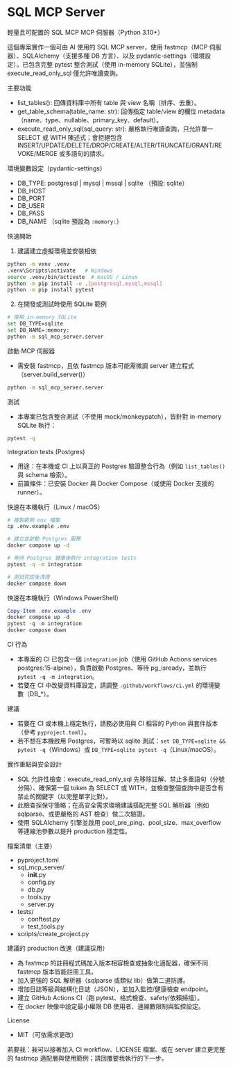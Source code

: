 # SQL MCP Server

輕量且可配置的 SQL MCP MCP 伺服器（Python 3.10+）

這個專案實作一個可由 AI 使用的 SQL MCP server，使用 fastmcp（MCP 伺服器）、SQLAlchemy（支援多種 DB 方言）、以及 pydantic-settings（環境設定）。已包含完整 pytest 整合測試（使用 in-memory SQLite），並強制 execute_read_only_sql 僅允許唯讀查詢。

主要功能
- list_tables(): 回傳資料庫中所有 table 與 view 名稱（排序、去重）。
- get_table_schema(table_name: str): 回傳指定 table/view 的欄位 metadata（name、type、nullable、primary_key、default）。
- execute_read_only_sql(sql_query: str): 嚴格執行唯讀查詢，只允許單一 SELECT 或 WITH 陳述式；會拒絕包含 INSERT/UPDATE/DELETE/DROP/CREATE/ALTER/TRUNCATE/GRANT/REVOKE/MERGE 或多語句的請求。

環境變數設定（pydantic-settings）
- DB_TYPE: postgresql | mysql | mssql | sqlite （預設: sqlite）
- DB_HOST
- DB_PORT
- DB_USER
- DB_PASS
- DB_NAME （sqlite 預設為 `:memory:`）

快速開始
1. 建議建立虛擬環境並安裝相依
```bash
python -m venv .venv
.venv\Scripts\activate   # Windows
source .venv/bin/activate  # macOS / Linux
python -m pip install -e .[postgresql,mysql,mssql]
python -m pip install pytest
```

2. 在開發或測試時使用 SQLite 範例
```bash
# 使用 in-memory SQLite
set DB_TYPE=sqlite
set DB_NAME=:memory:
python -m sql_mcp_server.server
```

啟動 MCP 伺服器
- 需安裝 fastmcp，且依 fastmcp 版本可能需微調 server 建立程式（server.build_server()）
```bash
python -m sql_mcp_server.server
```

測試
- 本專案已包含整合測試（不使用 mock/monkeypatch），皆針對 in-memory SQLite 執行：
```bash
pytest -q
```

Integration tests (Postgres)
- 用途：在本機或 CI 上以真正的 Postgres 驗證整合行為（例如 `list_tables()` 與 schema 檢索）。
- 前置條件：已安裝 Docker 與 Docker Compose（或使用 Docker 支援的 runner）。

快速在本機執行（Linux / macOS）
```bash
# 複製範例 env 檔案
cp .env.example .env

# 建立並啟動 Postgres 服務
docker compose up -d

# 等待 Postgres 健康後執行 integration tests
pytest -q -m integration

# 測試完成後清理
docker compose down
```

快速在本機執行（Windows PowerShell）
```powershell
Copy-Item .env.example .env
docker compose up -d
pytest -q -m integration
docker compose down
```

CI 行為
- 本專案的 CI 已包含一個 `integration` job（使用 GitHub Actions services postgres:15-alpine），負責啟動 Postgres、等待 pg_isready，並執行 `pytest -q -m integration`。
- 若要在 CI 中改變資料庫設定，請調整 `.github/workflows/ci.yml` 的環境變數（DB_*）。

建議
- 若要在 CI 或本機上穩定執行，請務必使用與 CI 相容的 Python 與套件版本（參考 `pyproject.toml`）。
- 若不想在本機啟用 Postgres，可暫時以 sqlite 測試：`set DB_TYPE=sqlite && pytest -q`（Windows）或 `DB_TYPE=sqlite pytest -q`（Linux/macOS）。

實作重點與安全設計
- SQL 允許性檢查：execute_read_only_sql 先移除註解、禁止多重語句（分號分隔）、確保第一個 token 為 SELECT 或 WITH，並檢查整個查詢中是否含有禁止的關鍵字（以完整單字比對）。
- 此檢查採保守策略；在高安全需求環境建議搭配完整 SQL 解析器（例如 sqlparse、或更嚴格的 AST 檢查）做二次驗證。
- 使用 SQLAlchemy 引擎並啟用 pool_pre_ping、pool_size、max_overflow 等連線池參數以提升 production 穩定性。

檔案清單（主要）
- pyproject.toml
- sql_mcp_server/
  - __init__.py
  - config.py
  - db.py
  - tools.py
  - server.py
- tests/
  - conftest.py
  - test_tools.py
- scripts/create_project.py

建議的 production 改進（建議採用）
- 為 fastmcp 的註冊程式碼加入版本相容檢查或抽象化適配器，確保不同 fastmcp 版本皆能註冊工具。
- 加入更強的 SQL 解析器（sqlparse 或類似 lib）做第二道防護。
- 增加日誌等級與結構化日誌（JSON），並加入監控/健康檢查 endpoint。
- 建立 GitHub Actions CI（跑 pytest、格式檢查、safety/依賴掃描）。
- 在 docker 映像中設定最小權限 DB 使用者、連線數限制與監控設定。

License
- MIT（可依需求更改）

若要我：我可以接著加入 CI workflow、LICENSE 檔案、或在 server 建立更完整的 fastmcp 適配層與使用範例；請回覆要我執行的下一步。
